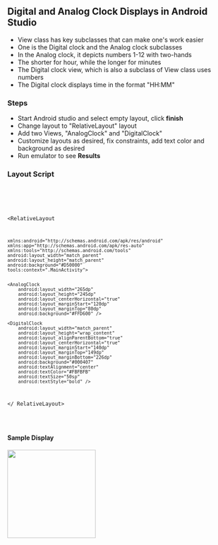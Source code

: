 ## Digital and Analog Clock Displays in Android Studio
- View class has key subclasses that can make one's work easier
- One is the Digital clock and the Analog clock subclasses
- In the Analog clock, it depicts numbers 1-12 with two-hands
- The shorter for hour, while the longer for minutes
- The Digital clock view, which is also a subclass of View class uses numbers
- The Digital clock displays time in the format "HH:MM"

### Steps
- Start Android studio and select empty layout, click <strong>finish</strong>
- Change layout to "RelativeLayout" layout
- Add two Views, "AnalogClock" and "DigitalClock"
- Customize layouts as desired, fix constraints, add text color and background as desired
- Run emulator to see <strong>Results</strong>
### Layout Script

<code>
  <pre>
  
<RelativeLayout    
    
    
    xmlns:android="http://schemas.android.com/apk/res/android"
    xmlns:app="http://schemas.android.com/apk/res-auto"
    xmlns:tools="http://schemas.android.com/tools"
    android:layout_width="match_parent"
    android:layout_height="match_parent"
    android:background="#D50000"
    tools:context=".MainActivity">


    <AnalogClock
        android:layout_width="265dp"
        android:layout_height="245dp"
        android:layout_centerHorizontal="true"
        android:layout_marginStart="120dp"
        android:layout_marginTop="80dp"
        android:background="#FFD600" />

    <DigitalClock
        android:layout_width="match_parent"
        android:layout_height="wrap_content"
        android:layout_alignParentBottom="true"
        android:layout_centerHorizontal="true"
        android:layout_marginStart="140dp"
        android:layout_marginTop="149dp"
        android:layout_marginBottom="226dp"
        android:background="#000407"
        android:textAlignment="center"
        android:textColor="#FBFBFB"
        android:textSize="50sp"
        android:textStyle="bold" />


</ RelativeLayout>

</code>
</pre>

#### Sample Display
<img src="https://user-images.githubusercontent.com/77758884/142721872-9f2c2e8a-5af9-4202-afe6-d968e5eb482c.png" width=200px />
